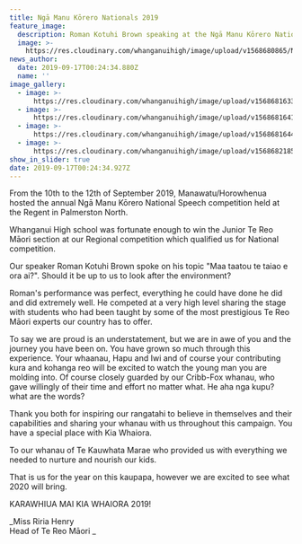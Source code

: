 ```yaml
---
title: Ngā Manu Kōrero Nationals 2019
feature_image:
  description: Roman Kotuhi Brown speaking at the Ngā Manu Kōrero Nationals 2019!
  image: >-
    https://res.cloudinary.com/whanganuihigh/image/upload/v1568680865/News/ROMAN_at_Manu_Korero_Nationals_2019.jpg
news_author:
  date: 2019-09-17T00:24:34.880Z
  name: ''
image_gallery:
  - image: >-
      https://res.cloudinary.com/whanganuihigh/image/upload/v1568681633/News/ROMAN_2.jpg
  - image: >-
      https://res.cloudinary.com/whanganuihigh/image/upload/v1568681641/News/GIRLS_PERFORMING.jpg
  - image: >-
      https://res.cloudinary.com/whanganuihigh/image/upload/v1568681644/News/BOYS.jpg
  - image: >-
      https://res.cloudinary.com/whanganuihigh/image/upload/v1568682185/News/Roopu.jpg
show_in_slider: true
date: 2019-09-17T00:24:34.927Z
---
```

From the 10th to the 12th of September 2019, Manawatu/Horowhenua hosted the annual Ngā Manu Kōrero National Speech competition held at the Regent in Palmerston North.

Whanganui High school was fortunate enough to win the Junior Te Reo Māori section at our Regional competition which qualified us for National competition. 

Our speaker Roman Kotuhi Brown spoke on his topic "Maa taatou te taiao e ora ai?". Should it be up to us to look after the environment? 

Roman's performance was perfect, everything he could have done he did and did extremely well. He competed at a very high level sharing the stage with students who had been taught by some of the most prestigious Te Reo Māori experts our country has to offer.
 
To say we are proud is an understatement, but we are in awe of you and the journey you have been on. You have grown so much through this experience. Your whaanau, Hapu and Iwi and of course your contributing kura and kohanga reo will be excited to watch the young man you are molding into. Of course closely guarded by our Cribb-Fox whanau, who gave willingly of their time and effort no matter what. He aha nga kupu? what are the words? 
 
Thank you both for inspiring our rangatahi to believe in themselves and their capabilities and sharing your whanau with us throughout this campaign. You have a special place with Kia Whaiora. 

To our whanau of Te Kauwhata Marae who provided us with everything we needed to nurture and nourish our kids. 

That is us for the year on this kaupapa, however we are excited to see what 2020 will bring.

KARAWHIUA MAI KIA WHAIORA 2019!

_Miss Riria Henry  
Head of Te Reo Māori_
